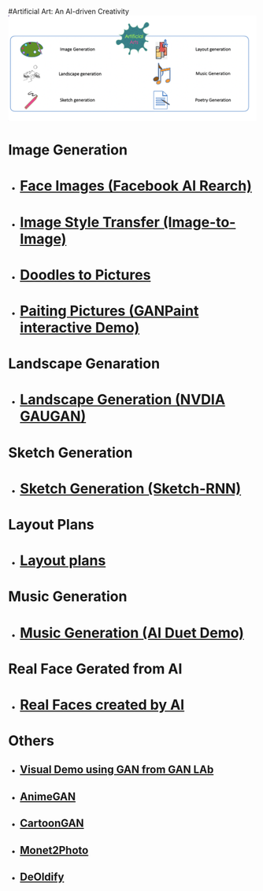 #Artificial Art:  An AI-driven Creativity
![Artificial Art:  An AI-driven Creativity](/AI-art.png)
# Image Generation <br>
- # [Face Images (Facebook AI Rearch)](https://poloclub.github.io/ganlab/)<br>
- # [Image Style Transfer (Image-to-Image)](https://affinelayer.com/pixsrv/)</br>
- # [Doodles to Pictures](https://mitmedialab.github.io/GAN-play/)<br>
- # [Paiting Pictures (GANPaint interactive Demo)]( https://gandissect.csail.mit.edu)<br>
# Landscape Genaration <br>
- # [Landscape Generation (NVDIA GAUGAN)](nvidia-research-mingyuliu.com/gaugan)<br>
# Sketch Generation <br>
- # [Sketch Generation (Sketch-RNN)](https://magenta.tensorflow.org/assets/sketch_rnn_demo/multi_predict.html)<br>
# Layout Plans <br>
- # [Layout plans](www.houseganpp.com)<br>
# Music Generation <br>
- # [Music Generation (AI Duet Demo)](https://experiments.withgoogle.com/ai/ai-duet/view/)<br>
# Real Face Gerated from AI
- # [Real Faces created by AI](https://thispersondoesnotexist.com)<br>
# Others
- ## [Visual Demo using GAN from GAN LAb](https://poloclub.github.io/ganlab/)<br>
- ## [AnimeGAN](https://github.com/TonyLianLong/AnimeGAN.js)<br>
- ## [CartoonGAN](https://ai.minivision.cn/#/coreability/cartoon)<br>
- ## [Monet2Photo](https://make-a-monet.herokuapp.com)<br>
- ## [DeOldify](https://deoldify.ai)<br>

